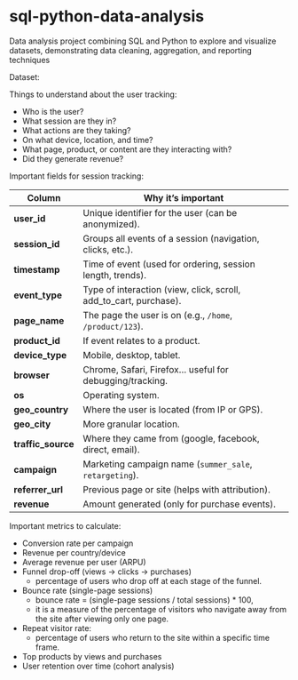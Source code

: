 # sql-python-data-analysis
Data analysis project combining SQL and Python to explore and visualize datasets, demonstrating data cleaning, aggregation, and reporting techniques


Dataset:




Things to understand about the user tracking:

- Who is the user?
- What session are they in?
- What actions are they taking?
- On what device, location, and time?
- What page, product, or content are they interacting with?
- Did they generate revenue? 


Important fields for session tracking:

| Column             | Why it’s important                                                |
| ------------------ | ----------------------------------------------------------------- |
| **user_id**        | Unique identifier for the user (can be anonymized).               |
| **session_id**     | Groups all events of a session (navigation, clicks, etc.).        |
| **timestamp**      | Time of event (used for ordering, session length, trends).        |
| **event_type**     | Type of interaction (view, click, scroll, add_to_cart, purchase). |
| **page_name**      | The page the user is on (e.g., `/home`, `/product/123`).          |
| **product_id**     | If event relates to a product.                                    |
| **device_type**    | Mobile, desktop, tablet.                                          |
| **browser**        | Chrome, Safari, Firefox… useful for debugging/tracking.           |
| **os**             | Operating system.                                                 |
| **geo_country**    | Where the user is located (from IP or GPS).                       |
| **geo_city**       | More granular location.                                           |
| **traffic_source** | Where they came from (google, facebook, direct, email).           |
| **campaign**       | Marketing campaign name (`summer_sale`, `retargeting`).           |
| **referrer_url**   | Previous page or site (helps with attribution).                   |
| **revenue**        | Amount generated (only for purchase events).                      |



Important metrics to calculate:
- Conversion rate per campaign
- Revenue per country/device
- Average revenue per user (ARPU)
- Funnel drop-off (views → clicks → purchases)
  - percentage of users who drop off at each stage of the funnel.
- Bounce rate (single-page sessions)
  - bounce rate = (single-page sessions / total sessions) * 100,
  - it is a measure of the percentage of visitors who navigate away from the site after viewing only one page.
- Repeat visitor rate:
  - percentage of users who return to the site within a specific time frame.
- Top products by views and purchases
- User retention over time (cohort analysis)